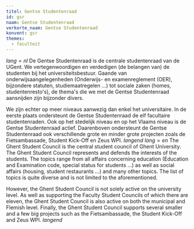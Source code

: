 ```yaml
---
titel: Gentse Studentenraad
id: gsr
naam: Gentse Studentenraad
verkorte_naam: Gentse Studentenraad
konvent: gsr
themes:
  - faculteit
---
```


$lang=nl$ 
De Gentse Studentenraad is de centrale studentenraad van de UGent. We vertegenwoordigen en verdedigen (de belangen van) de studenten bij het universiteitsbestuur. Gaande van onderwijsaangelegenheden (Onderwijs- en examenreglement (OER), bijzondere statuten, studiemaatregelen ...) tot sociale zaken (homes, studentenresto's), de thema's die we met de Gentse Studentenraad aansnijden zijn bijzonder divers. 

We zijn echter op meer niveaus aanwezig dan enkel het universitaire. In de eerste plaats ondersteunt de Gentse Studentenraad de elf facultaire studentenraden. Ook op het stedelijk niveau en op het Vlaams niveau is de Gentse Studentenraad actief. Daarenboven ondersteunt de Gentse Studentenraad ook verschillende grote en minder grote projecten zoals de Fietsambassade, Student Kick-Off en Zeus WPI. 
$langend$ 
$lang=en$ 
The Ghent Student Council is the central student council of Ghent University. The Ghent Student Council represents and defends the interests of the students. The topics range from all affairs concerning education (Education and Examination code, special status for students ...) as well as social affairs (housing, student restaurants ...) and many other topics. The list of topics is quite diverse and is not limited to the aforementioned.

However, the Ghent Student Council is not solely active on the university level. As well as supporting the Faculty Student Councils of which there are eleven, the Ghent Student Council is also active on both the municipal and Flemish level. Finally, the Ghent Student Council supports several smaller and a few big projects such as the Fietsambassade, the Student Kick-Off and Zeus WPI. 
$langend$
